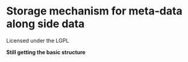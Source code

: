 # Storage mechanism for meta-data along side data

Licensed under the LGPL

**Still getting the basic structure**